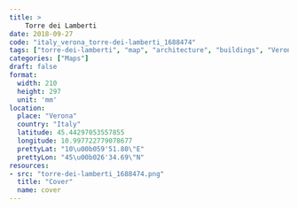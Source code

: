 ```yaml
---
title: > 
    Torre dei Lamberti
date: 2018-09-27
code: "italy_verona_torre-dei-lamberti_1688474"
tags: ["torre-dei-lamberti", "map", "architecture", "buildings", "Verona", "Italy"]
categories: ["Maps"]
draft: false
format:
  width: 210
  height: 297
  unit: 'mm'
location:
  place: "Verona"
  country: "Italy"
  latitude: 45.44297053557855
  longitude: 10.997722779078677
  prettyLat: "10\u00b059'51.80\"E"
  prettyLon: "45\u00b026'34.69\"N"
resources:
- src: "torre-dei-lamberti_1688474.png"
  title: "Cover"
  name: cover
---
```

